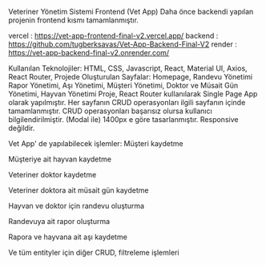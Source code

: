 Veteriner Yönetim Sistemi Frontend (Vet App)
Daha önce backendi yapılan projenin frontend kısmı tamamlanmıştır.

vercel : https://vet-app-frontend-final-v2.vercel.app/
backend : https://github.com/tugberksavas/Vet-App-Backend-Final-V2
render : https://vet-app-backend-final-v2.onrender.com/ 


Kullanılan Teknolojiler:
HTML,
CSS,
Javascript,
React,
Material UI,
Axios,
React Router,
Projede Oluşturulan Sayfalar:
Homepage,
Randevu Yönetimi
Rapor Yönetimi,
Aşı Yönetimi,
Müşteri Yönetimi,
Doktor ve Müsait Gün Yönetimi,
Hayvan Yönetimi
Proje,
React Router kullanılarak Single Page App olarak yapılmıştır. Her sayfanın CRUD operasyonları ilgili sayfanın içinde tamamlanmıştır. CRUD operasyonları başarısız olursa kullanıcı bilgilendirilmiştir. (Modal ile) 1400px e göre tasarlanmıştır. Responsive değildir.


Vet App' de yapılabilecek işlemler:
Müşteri kaydetme

Müşteriye ait hayvan kaydetme

Veteriner doktor kaydetme

Veteriner doktora ait müsait gün kaydetme

Hayvan ve doktor için randevu oluşturma

Randevuya ait rapor oluşturma

Rapora ve hayvana ait aşı kaydetme

Ve tüm entityler için diğer CRUD, filtreleme işlemleri
